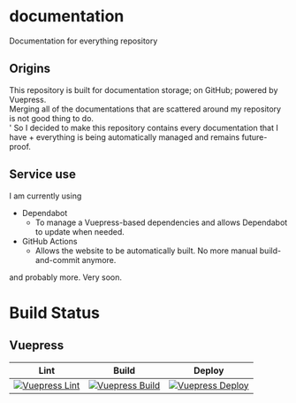 # documentation
Documentation for everything repository

## Origins
This repository is built for documentation storage; on GitHub; powered by Vuepress.<br/>
Merging all of the documentations that are scattered around my repository is not good thing to do.<br>'
So I decided to make this repository contains every documentation that I have + everything is being automatically managed and remains future-proof.

## Service use
I am currently using
- Dependabot
    - To manage a Vuepress-based dependencies and allows Dependabot to update when needed.
- GitHub Actions
    - Allows the website to be automatically built. No more manual build-and-commit anymore.

and probably more. Very soon.

# Build Status
## Vuepress
|Lint|Build|Deploy|
|-|-|-|
|[![Vuepress Lint](https://github.com/sagelga/documentation/actions/workflows/vuepress-lint.yml/badge.svg)](https://github.com/sagelga/documentation/actions/workflows/vuepress-lint.yml)|[![Vuepress Build](https://github.com/sagelga/documentation/actions/workflows/vuepress-build.yml/badge.svg)](https://github.com/sagelga/documentation/actions/workflows/vuepress-build.yml)|[![Vuepress Deploy](https://github.com/sagelga/documentation/actions/workflows/vuepress-deploy.yml/badge.svg)](https://github.com/sagelga/documentation/actions/workflows/vuepress-deploy.yml)|
